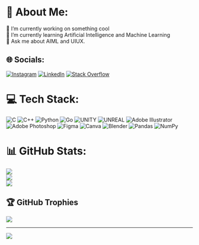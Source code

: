 # 💫 About Me:
🔭 I’m currently working on something cool<br>🌱 I’m currently learning Artificial Intelligence and Machine Learning<br>💬 Ask me about AIML and UIUX.


## 🌐 Socials:
[![Instagram](https://img.shields.io/badge/Instagram-%23E4405F.svg?logo=Instagram&logoColor=white)](https://instagram.com/_.krish.singh_) [![LinkedIn](https://img.shields.io/badge/LinkedIn-%230077B5.svg?logo=linkedin&logoColor=white)](https://linkedin.com/in/durgeshsce) [![Stack Overflow](https://img.shields.io/badge/-Stackoverflow-FE7A16?logo=stack-overflow&logoColor=white)](https://stackoverflow.com/users/21519955) 

# 💻 Tech Stack:
![C](https://img.shields.io/badge/c-%2300599C.svg?style=for-the-badge&logo=c&logoColor=white) ![C++](https://img.shields.io/badge/c++-%2300599C.svg?style=for-the-badge&logo=c%2B%2B&logoColor=white) ![Python](https://img.shields.io/badge/python-3670A0?style=for-the-badge&logo=python&logoColor=ffdd54) ![Go](https://img.shields.io/badge/go-%2300ADD8.svg?style=for-the-badge&logo=go&logoColor=white) ![UNITY](https://img.shields.io/badge/Unity-%2320232a.svg?style=for-the-badge&logo=unity&logoColor=white) ![UNREAL](https://img.shields.io/badge/unreal-%2320232a.svg?style=for-the-badge&logo=unreal-engine&logoColor=white) ![Adobe Illustrator](https://img.shields.io/badge/adobeillustrator-%23FF9A00.svg?style=for-the-badge&logo=adobeillustrator&logoColor=white) ![Adobe Photoshop](https://img.shields.io/badge/adobephotoshop-%2331A8FF.svg?style=for-the-badge&logo=adobephotoshop&logoColor=white) 	![Figma](https://img.shields.io/badge/figma-%23F24E1E.svg?style=for-the-badge&logo=figma&logoColor=white) ![Canva](https://img.shields.io/badge/Canva-%2300C4CC.svg?style=for-the-badge&logo=Canva&logoColor=white) ![Blender](https://img.shields.io/badge/blender-%23F5792A.svg?style=for-the-badge&logo=blender&logoColor=white) ![Pandas](https://img.shields.io/badge/pandas-%23150458.svg?style=for-the-badge&logo=pandas&logoColor=white) ![NumPy](https://img.shields.io/badge/numpy-%23013243.svg?style=for-the-badge&logo=numpy&logoColor=white)
# 📊 GitHub Stats:
![](https://github-readme-stats.vercel.app/api?username=KriShBot526&theme=dark&hide_border=false&include_all_commits=true&count_private=true)<br/>
![](https://github-readme-streak-stats.herokuapp.com/?user=KriShBot526&theme=dark&hide_border=false)<br/>
![](https://github-readme-stats.vercel.app/api/top-langs/?username=KriShBot526&theme=dark&hide_border=false&include_all_commits=true&count_private=true&layout=compact)

## 🏆 GitHub Trophies
![](https://github-profile-trophy.vercel.app/?username=KriShBot526&theme=radical&no-frame=false&no-bg=true&margin-w=4)

---
[![](https://visitcount.itsvg.in/api?id=KriShBot526&icon=0&color=0)](https://visitcount.itsvg.in)

<!-- Proudly created with GPRM ( https://gprm.itsvg.in ) -->
